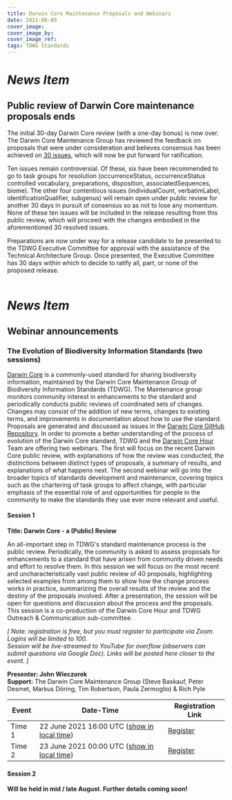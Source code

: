 ```yaml
---
title: Darwin Core Maintenance Proposals and Webinars
date: 2021-06-09
cover_image: 
cover_image_by: 
cover_image_ref: 
tags: TDWG Standards
---
```


# _News Item_ 
## Public review of Darwin Core maintenance proposals ends

The initial 30-day Darwin Core review (with a one-day bonus) is now over. The Darwin Core Maintenance Group has reviewed the feedback on proposals that were under consideration and believes consensus has been achieved on [30 issues](https://github.com/tdwg/dwc/labels/Process%20-%20prepare%20for%20Executive%20review), which will now be put forward for ratification.

Ten issues remain controversial. Of these, six have been recommended to go to task groups for resolution (occurrenceStatus, occurrenceStatus controlled vocabulary, preparations, disposition, associatedSequences, biome). The other four contentious issues (individualCount, verbatimLabel, identificationQualifier, subgenus) will remain open under public review for another 30 days in pursuit of consensus so as not to lose any momentum. None of these ten issues will be included in the release resulting from this public review, which will proceed with the changes embodied in the aforementioned 30 resolved issues.

Preparations are now under way for a release candidate to be presented to the TDWG Executive Committee for approval with the assistance of the Technical Architecture Group. Once presented, the Executive Committee has 30 days within which to decide to ratify all, part, or none of the proposed release.<br />&nbsp;


# _News Item_ 
## Webinar announcements 

### The Evolution of Biodiversity Information Standards (two sessions)

[Darwin Core](https://www.tdwg.org/standards/dwc/) is a commonly-used standard for sharing biodiversity information, maintained by the Darwin Core Maintenance Group of Biodiversity Information Standards (TDWG). The Maintenance group monitors community interest in enhancements to the standard and periodically conducts public reviews of coordinated sets of changes. Changes may consist of the addition of new terms, changes to existing terms, and improvements in documentation about how to use the standard. Proposals are generated and discussed as issues in the [Darwin Core GitHub Repository](https://github.com/tdwg/dwc). In order to promote a better understanding of the process of evolution of the Darwin Core standard, TDWG and the [Darwin Core Hour](https://github.com/tdwg/dwc-qa/wiki/Webinars) Team are offering two webinars. The first will focus on the recent Darwin Core public review, with explanations of how the review was conducted, the distinctions between distinct types of proposals, a summary of results, and explanations of what happens next. The second webinar will go into the broader topics of standards development and maintenance, covering topics such as the chartering of task groups to affect change, with particular emphasis of the essential role of and opportunities for people in the community to make the standards they use ever more relevant and useful.

#### Session 1

**Title: Darwin Core - a (Public) Review**

An all-important step in TDWG's standard maintenance process is the public review. Periodically, the community is asked to assess proposals for enhancements to a standard that have arisen from community driven needs and effort to resolve them. In this session we will focus on the most recent and uncharacteristically vast public review of 40 proposals, highlighting selected examples from among them to show how the change process works in practice, summarizing the overall results of the review and the destiny of the proposals involved. After a presentation, the session will be open for questions and discussion about the process and the proposals. This session is a co-production of the Darwin Core Hour and TDWG Outreach & Communication sub-committee.

_\[ Note: registration is free, but you must register to participate via Zoom. Logins will be limited to 100. <br/>
Session will be live-streamed to YouTube for overflow (observers can submit questions via Google Doc). Links will be posted here closer to the event. \]_

**Presenter: John Wieczorek**<br />
**Support:** The Darwin Core Maintenance Group (Steve Baskauf, Peter Desmet, Markus Döring, Tim Robertson, Paula Zermoglio) & Rich Pyle

| Event | Date-Time | Registration Link |
| --- | --- | --- |
| Time 1 | 22 June 2021 16:00 UTC ([show in local time](https://www.timeanddate.com/worldclock/fixedtime.html?msg=Darwin+Core%3A++a+%28public%29+review+--+Time+%231&iso=20210622T16&p1=1440&ah=1)) | [Register](https://zoom.us/meeting/register/tJMqcuusrz0vE9Q-iDECMtxVZ0_eEgBR4vq4) |
| Time 2 | 23 June 2021 00:00 UTC ([show in local time](https://www.timeanddate.com/worldclock/fixedtime.html?msg=Darwin+Core%3A++a+%28public%29+review+--+Time+%232&iso=20210623T00&p1=1440&ah=1)) | [Register](https://zoom.us/meeting/register/tJMqf-6tqzwsGNVxP_46UIdV7vgsuws47eMX) |


#### Session 2

**Will be held in mid / late August. Further details coming soon!** 

